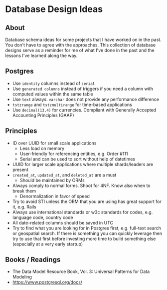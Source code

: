 # Database Design Ideas

## About

Database schema ideas for some projects that I have worked on in the past. You don't have to agree with the approaches. This collection of database designs serve as a reminder for me of what I've done in the past and the lessons I've learned along the way.

## Postgres

* Use `identity` columns instead of `serial`
* Use `generated columns` instead of triggers if you need a column with computed values within the same table
* Use `text` always. `varchar` does not provide any performance difference
* `tstzrange` and `tstzmultirange` for time-based applications
* Use `decimal(13,4)` for currencies. Compliant with Generally Accepted Accounting Principles (GAAP)

## Principles

* ID over UUID for small scale applications
  * Less load on memory
  * User-friendly for referencing entities, e.g. Order #111
  * Serial and can be used to sort without help of datetimes
* UUID for larger scale applications where multiple shards/leaders are present
* `created_at`, `updated_at`, and `deleted_at` are a must
  * Should be maintained by ORMs
* Always comply to normal forms. Shoot for 4NF. Know also when to break them
  * Denormalization in favor of speed
* Try to avoid STI unless the ORM that you are using has great support for it, e.g. Rails
* Always use international standards or w3c standards for codes, e.g. language code, country code
* All date-related columns should be saved in UTC
* Try to find what you are looking for in Postgres first, e.g. full-text search or geospatial search. If there is something you can quickly leverage then try to use that first before investing more time to build something else (especially at a very early startup)

## Books / Readings

* The Data Model Resource Book, Vol. 3: Universal Patterns for Data Modeling
* https://www.postgresql.org/docs/
